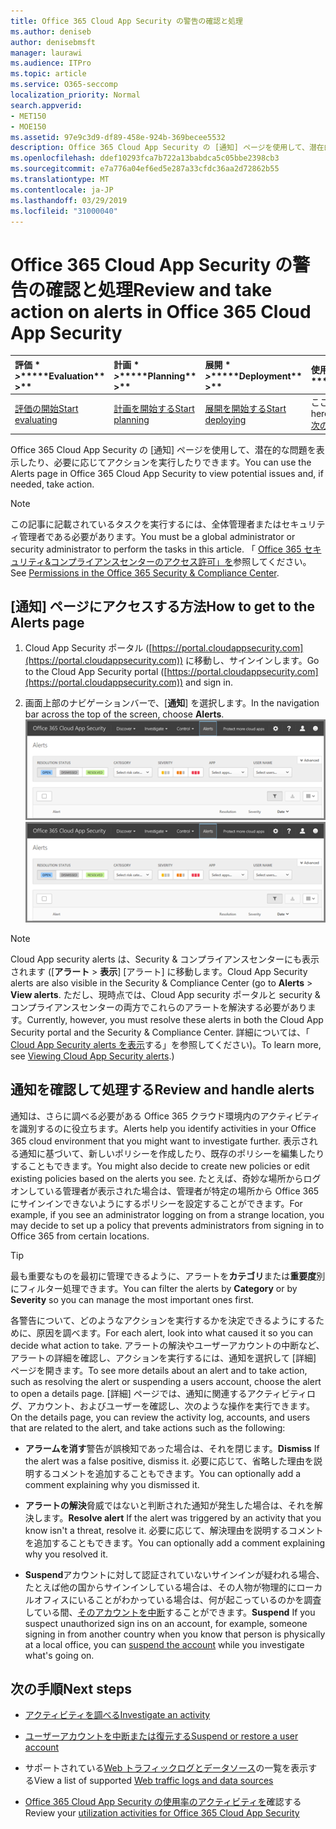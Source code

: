 ```yaml
---
title: Office 365 Cloud App Security の警告の確認と処理
ms.author: deniseb
author: denisebmsft
manager: laurawi
ms.audience: ITPro
ms.topic: article
ms.service: O365-seccomp
localization_priority: Normal
search.appverid:
- MET150
- MOE150
ms.assetid: 97e9c3d9-df89-458e-924b-369becee5532
description: Office 365 Cloud App Security の [通知] ページを使用して、潜在的な問題を表示し、処理を実行します。 通知を破棄または解決し、必要に応じてユーザーアカウントを中断することができます。
ms.openlocfilehash: ddef10293fca7b722a13babdca5c05bbe2398cb3
ms.sourcegitcommit: e7a776a04ef6ed5e287a33cfdc36aa2d72862b55
ms.translationtype: MT
ms.contentlocale: ja-JP
ms.lasthandoff: 03/29/2019
ms.locfileid: "31000040"
---
```

# <a name="review-and-take-action-on-alerts-in-office-365-cloud-app-security"></a><span data-ttu-id="23fcb-104">Office 365 Cloud App Security の警告の確認と処理</span><span class="sxs-lookup"><span data-stu-id="23fcb-104">Review and take action on alerts in Office 365 Cloud App Security</span></span>
  
|<span data-ttu-id="23fcb-105">評価 \* *\>*\*</span><span class="sxs-lookup"><span data-stu-id="23fcb-105">\*\*\*\*Evaluation\*\* \>\*\*</span></span>|<span data-ttu-id="23fcb-106">計画 \* *\>*\*</span><span class="sxs-lookup"><span data-stu-id="23fcb-106">\*\*\*\*Planning\*\* \>\*\*</span></span>|<span data-ttu-id="23fcb-107">展開 \* *\>*\*</span><span class="sxs-lookup"><span data-stu-id="23fcb-107">\*\*\*\*Deployment\*\* \>\*\*</span></span>|<span data-ttu-id="23fcb-108">使用率 \* \* \* \*</span><span class="sxs-lookup"><span data-stu-id="23fcb-108">\*\*\*\*Utilization\*\*\*\*</span></span>|
|:-----|:-----|:-----|:-----|
|[<span data-ttu-id="23fcb-109">評価の開始</span><span class="sxs-lookup"><span data-stu-id="23fcb-109">Start evaluating</span></span>](office-365-cas-overview.md) <br/> |[<span data-ttu-id="23fcb-110">計画を開始する</span><span class="sxs-lookup"><span data-stu-id="23fcb-110">Start planning</span></span>](get-ready-for-office-365-cas.md) <br/> |[<span data-ttu-id="23fcb-111">展開を開始する</span><span class="sxs-lookup"><span data-stu-id="23fcb-111">Start deploying</span></span>](turn-on-office-365-cas.md) <br/> |<span data-ttu-id="23fcb-112">ここでは、</span><span class="sxs-lookup"><span data-stu-id="23fcb-112">You are here!</span></span>  <br/> [<span data-ttu-id="23fcb-113">次の手順</span><span class="sxs-lookup"><span data-stu-id="23fcb-113">Next steps</span></span>](#next-steps) <br/> |
   
<span data-ttu-id="23fcb-114">Office 365 Cloud App Security の [通知] ページを使用して、潜在的な問題を表示したり、必要に応じてアクションを実行したりできます。</span><span class="sxs-lookup"><span data-stu-id="23fcb-114">You can use the Alerts page in Office 365 Cloud App Security to view potential issues and, if needed, take action.</span></span>
  
> [!NOTE]
> <span data-ttu-id="23fcb-115">この記事に記載されているタスクを実行するには、全体管理者またはセキュリティ管理者である必要があります。</span><span class="sxs-lookup"><span data-stu-id="23fcb-115">You must be a global administrator or security administrator to perform the tasks in this article.</span></span> <span data-ttu-id="23fcb-116">「 [Office 365 セキュリティ&amp;コンプライアンスセンターのアクセス許可」を](permissions-in-the-security-and-compliance-center.md)参照してください。</span><span class="sxs-lookup"><span data-stu-id="23fcb-116">See [Permissions in the Office 365 Security &amp; Compliance Center](permissions-in-the-security-and-compliance-center.md).</span></span> 
  
## <a name="how-to-get-to-the-alerts-page"></a><span data-ttu-id="23fcb-117">[通知] ページにアクセスする方法</span><span class="sxs-lookup"><span data-stu-id="23fcb-117">How to get to the Alerts page</span></span>

1. <span data-ttu-id="23fcb-118">Cloud App Security ポータル ([https://portal.cloudappsecurity.com](https://portal.cloudappsecurity.com)) に移動し、サインインします。</span><span class="sxs-lookup"><span data-stu-id="23fcb-118">Go to the Cloud App Security portal ([https://portal.cloudappsecurity.com](https://portal.cloudappsecurity.com)) and sign in.</span></span>
  
2. <span data-ttu-id="23fcb-119">画面上部のナビゲーションバーで、[**通知**] を選択します。</span><span class="sxs-lookup"><span data-stu-id="23fcb-119">In the navigation bar across the top of the screen, choose **Alerts**.</span></span><br/><span data-ttu-id="23fcb-120">![[通知] ページには、トリガーされた通知と実行されたアクションが表示されます。](media/3b53d4c9-4b13-435d-8547-8c0f9ae6b914.png)</span><span class="sxs-lookup"><span data-stu-id="23fcb-120">![On the Alerts page, you can see alerts that were triggered and any actions taken.](media/3b53d4c9-4b13-435d-8547-8c0f9ae6b914.png)</span></span>
 
> [!NOTE]
> <span data-ttu-id="23fcb-121">Cloud App security alerts は、Security & コンプライアンスセンターにも表示されます ([**アラート** > **表示**] [アラート] に移動します。</span><span class="sxs-lookup"><span data-stu-id="23fcb-121">Cloud App Security alerts are also visible in the Security & Compliance Center (go to **Alerts** > **View alerts**.</span></span> <span data-ttu-id="23fcb-122">ただし、現時点では、Cloud App security ポータルと security & コンプライアンスセンターの両方でこれらのアラートを解決する必要があります。</span><span class="sxs-lookup"><span data-stu-id="23fcb-122">Currently, however, you must resolve these alerts in both the Cloud App Security portal and the Security & Compliance Center.</span></span> <span data-ttu-id="23fcb-123">詳細については、「 [Cloud App Security alerts を表示](alert-policies.md#viewing-cloud-app-security-alerts)する」を参照してください)。</span><span class="sxs-lookup"><span data-stu-id="23fcb-123">To learn more, see [Viewing Cloud App Security alerts](alert-policies.md#viewing-cloud-app-security-alerts).)</span></span> 
 
## <a name="review-and-handle-alerts"></a><span data-ttu-id="23fcb-124">通知を確認して処理する</span><span class="sxs-lookup"><span data-stu-id="23fcb-124">Review and handle alerts</span></span>

<span data-ttu-id="23fcb-125">通知は、さらに調べる必要がある Office 365 クラウド環境内のアクティビティを識別するのに役立ちます。</span><span class="sxs-lookup"><span data-stu-id="23fcb-125">Alerts help you identify activities in your Office 365 cloud environment that you might want to investigate further.</span></span> <span data-ttu-id="23fcb-126">表示される通知に基づいて、新しいポリシーを作成したり、既存のポリシーを編集したりすることもできます。</span><span class="sxs-lookup"><span data-stu-id="23fcb-126">You might also decide to create new policies or edit existing policies based on the alerts you see.</span></span> <span data-ttu-id="23fcb-127">たとえば、奇妙な場所からログオンしている管理者が表示された場合は、管理者が特定の場所から Office 365 にサインインできないようにするポリシーを設定することができます。</span><span class="sxs-lookup"><span data-stu-id="23fcb-127">For example, if you see an administrator logging on from a strange location, you may decide to set up a policy that prevents administrators from signing in to Office 365 from certain locations.</span></span>
  
> [!TIP]
> <span data-ttu-id="23fcb-128">最も重要なものを最初に管理できるように、アラートを**カテゴリ**または**重要度**別にフィルター処理できます。</span><span class="sxs-lookup"><span data-stu-id="23fcb-128">You can filter the alerts by **Category** or by **Severity** so you can manage the most important ones first.</span></span> 
  
<span data-ttu-id="23fcb-129">各警告について、どのようなアクションを実行するかを決定できるようにするために、原因を調べます。</span><span class="sxs-lookup"><span data-stu-id="23fcb-129">For each alert, look into what caused it so you can decide what action to take.</span></span> <span data-ttu-id="23fcb-130">アラートの解決やユーザーアカウントの中断など、アラートの詳細を確認し、アクションを実行するには、通知を選択して [詳細] ページを開きます。</span><span class="sxs-lookup"><span data-stu-id="23fcb-130">To see more details about an alert and to take action, such as resolving the alert or suspending a users account, choose the alert to open a details page.</span></span> <span data-ttu-id="23fcb-131">[詳細] ページでは、通知に関連するアクティビティログ、アカウント、およびユーザーを確認し、次のような操作を実行できます。</span><span class="sxs-lookup"><span data-stu-id="23fcb-131">On the details page, you can review the activity log, accounts, and users that are related to the alert, and take actions such as the following:</span></span>
  
- <span data-ttu-id="23fcb-132">**アラームを消す**警告が誤検知であった場合は、それを閉じます。</span><span class="sxs-lookup"><span data-stu-id="23fcb-132">**Dismiss** If the alert was a false positive, dismiss it.</span></span> <span data-ttu-id="23fcb-133">必要に応じて、省略した理由を説明するコメントを追加することもできます。</span><span class="sxs-lookup"><span data-stu-id="23fcb-133">You can optionally add a comment explaining why you dismissed it.</span></span> 
    
- <span data-ttu-id="23fcb-134">**アラートの解決**脅威ではないと判断された通知が発生した場合は、それを解決します。</span><span class="sxs-lookup"><span data-stu-id="23fcb-134">**Resolve alert** If the alert was triggered by an activity that you know isn't a threat, resolve it.</span></span> <span data-ttu-id="23fcb-135">必要に応じて、解決理由を説明するコメントを追加することもできます。</span><span class="sxs-lookup"><span data-stu-id="23fcb-135">You can optionally add a comment explaining why you resolved it.</span></span> 
    
- <span data-ttu-id="23fcb-136">**Suspend**アカウントに対して認証されていないサインインが疑われる場合、たとえば他の国からサインインしている場合は、その人物が物理的にローカルオフィスにいることがわかっている場合は、何が起こっているのかを調査している間、[そのアカウントを中断](suspend-or-restore-an-account-in-ocas.md)することができます。</span><span class="sxs-lookup"><span data-stu-id="23fcb-136">**Suspend** If you suspect unauthorized sign ins on an account, for example, someone signing in from another country when you know that person is physically at a local office, you can [suspend the account](suspend-or-restore-an-account-in-ocas.md) while you investigate what's going on.</span></span> 
    
## <a name="next-steps"></a><span data-ttu-id="23fcb-137">次の手順</span><span class="sxs-lookup"><span data-stu-id="23fcb-137">Next steps</span></span>

- [<span data-ttu-id="23fcb-138">アクティビティを調べる</span><span class="sxs-lookup"><span data-stu-id="23fcb-138">Investigate an activity</span></span>](investigate-an-activity-in-office-365-cas.md)
    
- [<span data-ttu-id="23fcb-139">ユーザーアカウントを中断または復元する</span><span class="sxs-lookup"><span data-stu-id="23fcb-139">Suspend or restore a user account</span></span>](suspend-or-restore-an-account-in-ocas.md)
    
- <span data-ttu-id="23fcb-140">サポートされている[Web トラフィックログとデータソース](web-traffic-logs-and-data-sources-for-ocas.md)の一覧を表示する</span><span class="sxs-lookup"><span data-stu-id="23fcb-140">View a list of supported [Web traffic logs and data sources](web-traffic-logs-and-data-sources-for-ocas.md)</span></span>
    
- <span data-ttu-id="23fcb-141">[Office 365 Cloud App Security の使用率のアクティビティを](utilization-activities-for-ocas.md)確認する</span><span class="sxs-lookup"><span data-stu-id="23fcb-141">Review your [utilization activities for Office 365 Cloud App Security](utilization-activities-for-ocas.md)</span></span>
    


